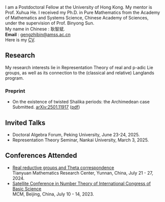 I am a Postdoctoral Fellow at the University of Hong Kong. My mentor is Prof. Xuhua He. I received my Ph.D. in Pure Mathematics from the Academy of Mathematics and Systems Science, Chinese Academy of Sciences, under the supervision of Prof. Binyong Sun.  
My name in Chinese : 耿智斌.  
**Email** : gengzhibin@amss.ac.cn  
Here is my [<u>CV</u>](./CV250713.pdf).

## Research
My research interests lie in Representation Theory of real and p-adic Lie groups, as well as its connection to the (classical and relative) Langlands program. 

### Preprint
- On the existence of twisted Shalika periods: the Archimedean case             
  Submitted. [<u>arXiv:2501.11917</u>](https://arxiv.org/abs/2501.11917) ([<u>pdf</u>](./Shalika_periods250224.pdf))

## Invited Talks
- Doctoral Algebra Forum, Peking University, June 23-24, 2025.
- Representation Theory Seminar, Nankai University, March 3, 2025.

## Conferences Attended
- [<u>Real reductive groups and Theta correspondence</u>](http://tianyuan.amss.ac.cn/ztyt/info/2024/145230.html)         
  Tianyuan Mathematics Research Center, Yunnan, China, July 21 - 27, 2024.   
- [<u>Satellite Conference in Number Theory of International Congress of Basic Science</u>](https://satelliteconference2023.casconf.cn/)                 
  MCM, Beijing, China, July 10 - 14, 2023.  
